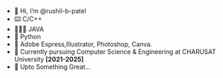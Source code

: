 - 👋 Hi, I’m @rushil-b-patel
- ⌨️ C/C++
- 👨🏻‍💻 JAVA
- 🐍 Python
- 🎨 Adobe Express,Illustrator, Photoshop, Canva.
- 🌱 Currently pursuing Computer Science & Engineering at CHARUSAT University **[2021-2025]**
- 💞️ Upto Something Great...

<!---
rushil-b-patel/rushil-b-patel is a ✨ special ✨ repository because its `README.md` (this file) appears on your GitHub profile.
You can click the Preview link to take a look at your changes.
--->
